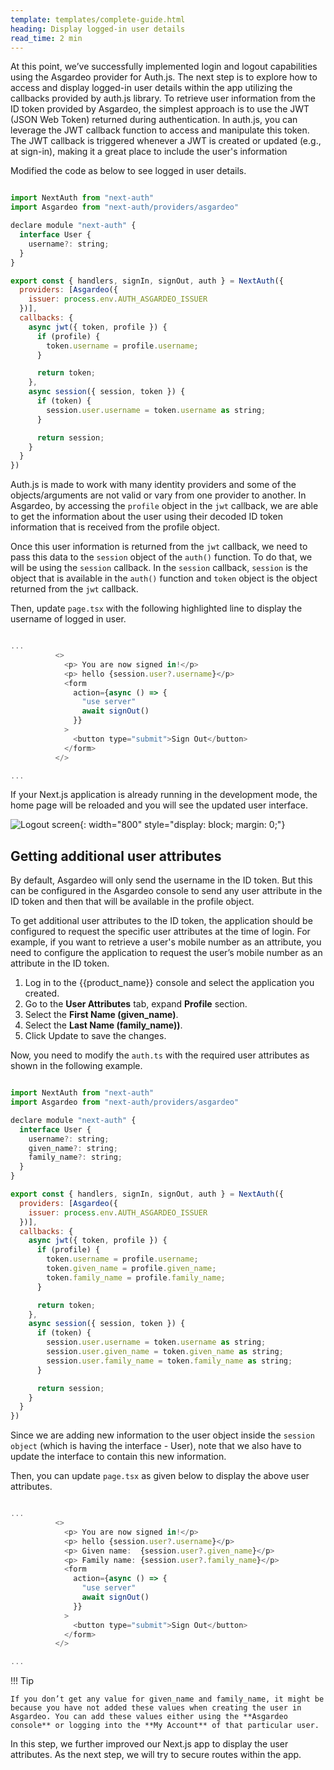 ```yaml
---
template: templates/complete-guide.html
heading: Display logged-in user details
read_time: 2 min
---
```


At this point, we’ve successfully implemented login and logout capabilities using the Asgardeo provider for Auth.js. The next step is to explore how to access and display logged-in user details within the app utilizing the callbacks provided by auth.js library. To retrieve user information from the ID token provided by Asgardeo, the simplest approach is to use the JWT (JSON Web Token) returned during authentication. In auth.js, you can leverage the JWT callback function to access and manipulate this token. The JWT callback is triggered whenever a JWT is created or updated (e.g., at sign-in), making it a great place to include the user's information

Modified the code as below to see logged in user details.

```javascript title="auth.ts" hl_lines="14-29"

import NextAuth from "next-auth"
import Asgardeo from "next-auth/providers/asgardeo"

declare module "next-auth" {
  interface User {
    username?: string;
  }
}

export const { handlers, signIn, signOut, auth } = NextAuth({
  providers: [Asgardeo({
    issuer: process.env.AUTH_ASGARDEO_ISSUER
  })],
  callbacks: {
    async jwt({ token, profile }) {
      if (profile) {
        token.username = profile.username;
      }

      return token;
    },
    async session({ session, token }) {            
      if (token) {
        session.user.username = token.username as string;
      }

      return session;
    }
  }
})

```
Auth.js is made to work with many identity providers and some of the objects/arguments are not valid or vary from one provider to another. In Asgardeo, by accessing the `profile` object in the `jwt` callback, we are able to get the information about the user using their decoded ID token information that is received from the profile object. 

Once this user information is returned from the `jwt` callback, we need to pass this data to the `session` object of the `auth()` function. To do that, we will be using the `session` callback. In the `session` callback, `session` is the object that is available in the `auth()` function and `token` object is the object returned from the `jwt` callback.




Then, update `page.tsx` with the following highlighted line to display the username of logged in user.  

```javascript title="page.tsx" hl_lines="4"

...
          <>
            <p> You are now signed in!</p>
            <p> hello {session.user?.username}</p>
            <form
              action={async () => {
                "use server"
                await signOut()
              }}
            >
              <button type="submit">Sign Out</button>
            </form>
          </>

...

```



If your Next.js application is already running in the development mode, the home page will be reloaded and you will see the updated user interface.

![Logout screen]({{base_path}}/complete-guides/nextjs/assets/img/image8.png){: width="800" style="display: block; margin: 0;"}



## Getting additional user attributes

By default, Asgardeo will only send the username in the ID token. But this can be configured in the Asgardeo console to send any user attribute in the ID token and then that will be available in the profile object.

To get additional user attributes to the ID token, the application should be configured to request the specific user attributes at the time of login. For example, if you want to retrieve a user's mobile number as an attribute, you need to configure the application to request the user’s mobile number as an attribute in the ID token.

1. Log in to the {{product_name}} console and select the application you created.
2. Go to the **User Attributes** tab, expand **Profile** section. 
3. Select the **First Name (given_name)**.
4. Select the **Last Name (family_name))**.
5. Click Update to save the changes.


 

Now, you need to modify the `auth.ts` with the required user attributes as shown in the following example.  


```javascript title="auth.ts" hl_lines="7-8 20-21 29-30"

import NextAuth from "next-auth"
import Asgardeo from "next-auth/providers/asgardeo"

declare module "next-auth" {
  interface User {
    username?: string;
    given_name?: string;
    family_name?: string;
  }
}

export const { handlers, signIn, signOut, auth } = NextAuth({
  providers: [Asgardeo({
    issuer: process.env.AUTH_ASGARDEO_ISSUER
  })],
  callbacks: {
    async jwt({ token, profile }) {
      if (profile) {
        token.username = profile.username;
        token.given_name = profile.given_name;
        token.family_name = profile.family_name;
      }

      return token;
    },
    async session({ session, token }) {            
      if (token) {
        session.user.username = token.username as string;
        session.user.given_name = token.given_name as string;
        session.user.family_name = token.family_name as string;
      }

      return session;
    }
  }
})

```

Since we are adding new information to the user object inside the `session object` (which is having the interface - User), note that we also have to update the interface to contain this new information.


Then, you can update `page.tsx` as given below to display the above user attributes.  

```javascript title="page.tsx" hl_lines="5-6"

...
          <>
            <p> You are now signed in!</p>
            <p> hello {session.user?.username}</p>
            <p> Given name:  {session.user?.given_name}</p>
            <p> Family name: {session.user?.family_name}</p>
            <form
              action={async () => {
                "use server"
                await signOut()
              }}
            >
              <button type="submit">Sign Out</button>
            </form>
          </>

...

```


!!! Tip

    If you don’t get any value for given_name and family_name, it might be because you have not added these values when creating the user in Asgardeo. You can add these values either using the **Asgardeo console** or logging into the **My Account** of that particular user.

In this step, we further improved our Next.js app to display the user attributes. As the next step, we will try to secure routes within the app.
